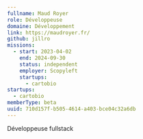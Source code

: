 ```yaml
---
fullname: Maud Royer
role: Développeuse
domaine: Développement
link: https://maudroyer.fr/
github: jillro
missions:
  - start: 2023-04-02
    end: 2024-09-30
    status: independent
    employer: Scopyleft
    startups:
      - cartobio
startups:
  - cartobio
memberType: beta
uuid: 710d157f-b505-4614-a403-bce04c32a6db
---
```

Développeuse fullstack
